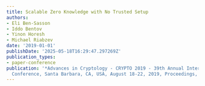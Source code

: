 ```yaml
---
title: Scalable Zero Knowledge with No Trusted Setup
authors:
- Eli Ben-Sasson
- Iddo Bentov
- Yinon Horesh
- Michael Riabzev
date: '2019-01-01'
publishDate: '2025-05-18T16:29:47.297269Z'
publication_types:
- paper-conference
publication: '*Advances in Cryptology - CRYPTO 2019 - 39th Annual International Cryptology
  Conference, Santa Barbara, CA, USA, August 18-22, 2019, Proceedings, Part III*'
---
```


